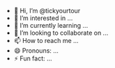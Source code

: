 - 👋 Hi, I’m @tickyourtour
- 👀 I’m interested in ...
- 🌱 I’m currently learning ...
- 💞️ I’m looking to collaborate on ...
- 📫 How to reach me ...
- 😄 Pronouns: ...
- ⚡ Fun fact: ...

<!---
tickyourtour/tickyourtour is a ✨ special ✨ repository because its `README.md` (this file) appears on your GitHub profile.
You can click the Preview link to take a look at your changes.
--->

